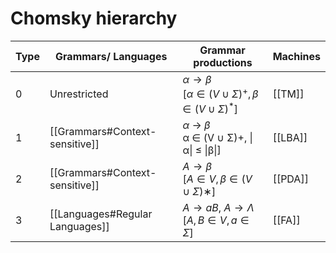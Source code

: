 # Chomsky hierarchy

| Type | Grammars/ Languages        | Grammar productions                                                                           | Machines |
| ---- | -------------------------- | --------------------------------------------------------------------------------------------- | -------- |
| 0    | Unrestricted               | $\alpha \rightarrow \beta$ <br> $[\alpha \in (V \cup \Sigma)^+, \beta \in (V \cup \Sigma)^*]$ | [[TM]]     |
| 1    | [[Grammars#Context-sensitive]]   | $\alpha$ &rarr; $\beta$ <br> α ∈ (V ∪ Σ)+, \|α\| ≤ \|β\|]                                     | [[LBA]]    |
| 2    | [[Grammars#Context-sensitive]]   | $A → β$ <br> $[A ∈ V, β ∈ (V ∪ Σ)∗]$                                                          | [[PDA]]    |
| 3    | [[Languages#Regular Languages]] | $A \rightarrow aB,\ A \rightarrow \Lambda$ <br> $[A, B \in V, a \in \Sigma]$                  | [[FA]]     |
